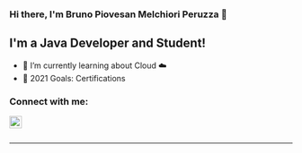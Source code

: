 ### Hi there, I'm Bruno Piovesan Melchiori Peruzza 👋 

## I'm a Java Developer and Student!

- 🌱 I’m currently learning about Cloud ☁️
- 🥅 2021 Goals: Certifications

### Connect with me:

[<img align="left" alt="brunoperuzza | LinkedIn" width="22px" src="https://cdn.jsdelivr.net/npm/simple-icons@v3/icons/linkedin.svg" />][linkedin]

<br />
<br />

---

[linkedin]: https://linkedin.com/in/brunoperuzza
